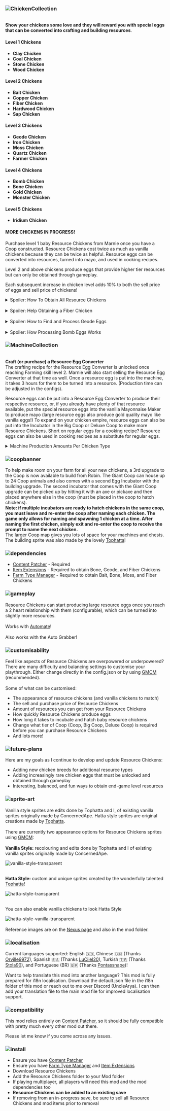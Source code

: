 ### ![ChickenCollection](https://github.com/UncleArya/StardewMods/assets/100550741/cc82a253-164d-4b4d-a1b5-775aa67d9e6c)

<br/>**Show your chickens some love and they will reward you with special eggs that can be converted into crafting and building resources**.

#### Level 1 Chickens

-   **Clay Chicken**
-   **Coal Chicken**
-   **Stone Chicken**
-   **Wood Chicken**

#### Level 2 Chickens

-   **Bait Chicken**
-   **Copper Chicken**
-   **Fiber Chicken**
-   **Hardwood Chicken**
-   **Sap Chicken**

#### Level 3 Chickens

-   **Geode Chicken**
-   **Iron Chicken**
-   **Moss Chicken**
-   **Quartz Chicken**
-   **Farmer Chicken**

#### Level 4 Chickens

-   **Bomb Chicken**
-   **Bone Chicken**
-   **Gold Chicken**
-   **Monster Chicken**

#### Level 5 Chickens

-   **Iridium Chicken**

#### MORE CHICKENS IN PROGRESS!

Purchase level 1 baby Resource Chickens from Marnie once you have a Coop constructed. Resource Chickens cost twice as much as vanilla chickens because they can be twice as helpful. Resource eggs can be converted into resources, turned into mayo, and used in cooking recipes.

Level 2 and above chickens produce eggs that provide higher tier resources but can only be obtained through gameplay.

Each subsequent increase in chicken level adds 10% to both the sell price of eggs and sell price of chickens!

<details>
<summary>Spoiler: How To Obtain All Resource Chickens</summary>
	
| Chicken Type | How To Obtain | Requirement |
| --- | --- | --- |
| Bone | Rare drop from barrels in the Mines level 80+, fossil stones in the Skull Cavern, and some secret spots | Foraging Level 4 |
| Bomb | Rare drop from barels in the Skull Cavern, or purchasable from the Dwarf after 3 hearts of friendship with them | Mining Level 4 |
| Bait | Forage around the Beach Tide Pools the day after rain | Fishing Level 2 |
| Clay | Purchase from Marnie | Construct a Coop |
| Coal | Purchase from Marnie | Construct a Coop |
| Copper | Craft and incubate a Copper Egg Fusion Chamber | Farming Level 3 |
| Farmer | Complete a quest from Marnie after reaching 3 hearts of friendship with her, egg becomes purchasable from Marnie after the quest is complete | Farming Level 4 |
| Fiber | Drop from breaking weeds in the Forest or Railroad, forage in the Secret Woods | Forage Level 3 |
| Gold | Craft and incubate a Gold Egg Fusion Chamber | Farming Level 5 |
| Geode | Rare drop from geode egg nodes in the Mines and Skull Cavern, can also spawn in the Quarry | Mining Level 3 |
| Hardwood | Craft and incubate a Hardwood Egg Fusion Chamber | Farming Level 3 |
| Iridium | Craft and incubate an Iridium Egg Fusion Chamber | Farming Level 6 |
| Iron | Craft and incubate an Iron Egg Fusion Chamber | Farming Level 4 |
| Monster | Drop from rare custom Monster Nest nodes in the Quarry mine, or purchasable from Krobus after 3 hearts of friendship with them | Combat Level 5 |
| Moss | Rare drop from shaking/chopping green rain trees, destroying green rain weeds, forage in the Forest day after green rain, destroying weeds in the forest day after normal rain | Foraging Level 3 |
| Quartz | Craft and incubate a Quartz Egg Fusion Chamber | Farming Level 4 |
| Sap | Rare drop from chopping Oak, Maple, Pine, or Mahogany trees | Foraging Level 2 |
| Stone | Purchase from Marnie | Construct a Coop |
| Wood | Purchase from Marnie | Construct a Coop |
</details>
</br>
<details>
<summary>Spoiler: Help Obtaining a Fiber Chicken</summary>

Once you have reached **Forage skill level 2**, the following will have a chance to spawn:

-   A rare drop from breaking weeds in the [Cindersap Forest](https://stardewvalleywiki.com/Cindersap_Forest) that contain a fiber chicken egg
-   A rare drop from breaking weeds in the [Railroad](https://stardewvalleywiki.com/Railroad) that contain a fiber chicken egg
-   A fiber chicken egg in the [Secret Woods](https://stardewvalleywiki.com/Secret_Woods)
-   Each map location will each have a **maximum of 1** fiber chicken egg spawn per day
-   If a forage spawn has occurred in that map that day, it will reset and go away at the end of each day

_If you feel fiber chicken egg forage spots are too rare or not rare enough, please provide feedback. This is not currently something that can be user configurable, so I attempted to balance it as evenly as I thought people would want_

</details>
</br>
<details>
<summary>Spoiler: How to Find and Process Geode Eggs</summary>

Once you have reached **Mining skill level 3**, a custom geode egg mining node will have a rare chance to spawn in the Mines containing a geode chicken egg.

Geode chicken eggs, when placed in the Resource Egg Converter will randomly produce the following:

-   A geode once any player has entered the Mines once
-   A frozen geode once any player has reached level 40 in the Mines
-   A magma geode once any player has reached level 80 in the Mines
-   An omni geode once any player has reached the bottom of the Mines

_If you feel geode chicken eggs are too rare or not rare enough, please provide feedback._

</details>
</br>
<details>
<summary>Spoiler: How Processing Bomb Eggs Works</summary>

Once you have reached **Mining skill level 4**, Bomb Eggs become obtainable.

Bomb chicken eggs, when placed in the Resource Egg Converter will randomly produce the following based on the player's current mining level:

-   Mining Level less than 6: 100% Cherry Bomb
-   Mining Level less than 8: 60% Cherry Bomb, 40% Bomb
-   Mining Level greater than 8: 50% Cherry Bomb, 33% Bomb, 17% Mega Bomb

_Bombs and Mega Bombs are only available at higher mining levels to align with when their crafting recipes becoming available to attempt keeping them as balanced as possible._

</details>

### ![MachineCollection](https://github.com/UncleArya/StardewMods/assets/100550741/62834e48-8fa4-4100-8c9c-7a1326175557)

<br/>**Craft (or purchase) a Resource Egg Converter**  
The crafting recipe for the Resource Egg Converter is unlocked once reaching Farming skill level 2. Marnie will also start selling the Resource Egg Converter at that time as well. Once a resource egg is put into the machine, it takes 3 hours for them to be turned into a resource. (Production time can be adjusted in the configs).

Resource eggs can be put into a Resource Egg Converter to produce their respective resource, or, if you already have plenty of that resource available, put the special resource eggs into the vanilla Mayonnaise Maker to produce mayo (large resource eggs also produce gold quality mayo like vanilla eggs!) To expand on your chicken empire, resource eggs can also be put into the Incubator in the Big Coop or Deluxe Coop to make more Resource Chickens. Short on regular eggs for a cooking recipe? Resource eggs can also be used in cooking recipes as a substitute for regular eggs.

<details>
<summary>Machine Production Amounts Per Chicken Type</summary>
	
![stats](https://github.com/UncleArya/StardewMods/assets/100550741/5aa2ff7f-346e-405d-8c63-18bcb0696eda)

**_Can be increased or decreased in the configs_**

</details>

### ![coopbanner](https://github.com/UncleArya/StardewMods/assets/100550741/257de0f9-a94d-43b2-a570-2d95ebcf3952)

To help make room on your farm for all your new chickens, a 3rd upgrade to the Coop is now available to build from Robin. The Giant Coop can house up to 24 Coop animals and also comes with a second Egg Incubator with the building upgrade. The second incubator that comes with the Giant Coop upgrade can be picked up by hitting it with an axe or pickaxe and then placed anywhere else in the coop (must be placed in the coop to hatch chickens).
</br>
**Note: if multiple incubators are ready to hatch chickens in the same coop, you must leave and re-enter the coop after naming each chicken. The game only allows for naming and spawning 1 chicken at a time. After naming the first chicken, simply exit and re-enter the coop to receive the prompt to name the next chicken.**
</br>
The larger Coop map gives you lots of space for your machines and chests. The building sprite was also made by the lovely [Tophatta](https://www.nexusmods.com/stardewvalley/users/54445652)!

### ![dependencies](https://github.com/UncleArya/StardewMods/assets/100550741/c05fe851-0764-4c98-8249-6012fb946468)

-   [Content Patcher](https://www.nexusmods.com/stardewvalley/mods/1915) - Required
-   [Item Extensions](https://www.nexusmods.com/stardewvalley/mods/20357) - Required to obtain Bone, Geode, and Fiber Chickens
-   [Farm Type Manager](https://www.nexusmods.com/stardewvalley/mods/3231) - Required to obtain Bait, Bone, Moss, and Fiber Chickens

### ![gameplay](https://github.com/UncleArya/StardewMods/assets/100550741/eb4f4717-2b68-4ef3-a15c-a0eba6c60920)

Resource Chickens can start producing large resource eggs once you reach a 2 heart relationship with them (configurable), which can be turned into slightly more resources.  
<br/>Works with [Automate](https://www.nexusmods.com/stardewvalley/mods/1063)!  
<br/>Also works with the Auto Grabber!

### ![customisability](https://github.com/UncleArya/StardewMods/assets/100550741/38408dab-56c8-4502-a844-9e8a56223625)

Feel like aspects of Resource Chickens are overpowered or underpowered? There are many difficulty and balancing settings to customise your playthrough. Either change directly in the config.json or by using [GMCM](https://www.nexusmods.com/stardewvalley/mods/5098) (recommended).  
<br/>Some of what can be customised:

-   The appearance of resource chickens (and vanilla chickens to match)
-   The sell and purchase price of Resource Chickens
-   Amount of resources you can get from your Resource Chickens
-   How quickly Resource Chickens produce eggs
-   How long it takes to incubate and hatch baby resource chickens
-   Change what tier of Coop (Coop, Big Coop, Deluxe Coop) is required before you can purchase Resource Chickens
-   And lots more!

### ![future-plans](https://github.com/UncleArya/StardewMods/assets/100550741/a0b8acd2-7ebc-4c41-8fc7-841cf51a2ce9)

Here are my goals as I continue to develop and update Resource Chickens:

-   Adding new chicken breeds for additional resource types
-   Adding increasingly rare chicken eggs that must be unlocked and obtained through gameplay
-   Interesting, balanced, and fun ways to obtain end-game level resources

### ![sprite-art](https://github.com/UncleArya/StardewMods/assets/100550741/96364db0-0a6b-4aab-bba5-a935206ff74b)

Vanilla style sprites are edits done by Tophatta and I, of existing vanilla sprites originally made by ConcernedApe. Hatta style sprites are original creations made by [Tophatta](https://www.nexusmods.com/stardewvalley/users/54445652).
</br>
</br>There are currently two appearance options for Resource Chickens sprites using [GMCM](https://www.nexusmods.com/stardewvalley/mods/5098):
</br>
</br>**Vanilla Style:** recolouring and edits done by Tophatta and I of existing vanilla sprites originally made by ConcernedApe.

![vanilla-style-transparent](https://github.com/UncleArya/StardewMods/assets/100550741/d543014e-1ba2-4ebb-aca9-83a1068299ef)

</br>**Hatta Style:** custom and unique sprites created by the wonderfully talented [Tophatta](https://www.nexusmods.com/stardewvalley/users/54445652)!

![hatta-style-transparent](https://github.com/UncleArya/StardewMods/assets/100550741/9d9bc450-3aef-4f71-b9db-a99e117429f9)

</br>You can also enable vanilla chickens to look Hatta Style

![hatta-style-vanilla-transparent](https://github.com/UncleArya/StardewMods/assets/100550741/50ccb2ba-8302-4bc0-b654-cfe2fdc76f46)
</br>
</br>Reference images are on the [Nexus page](https://www.nexusmods.com/stardewvalley/mods/21800) and also in the mod folder.

### ![localisation](https://github.com/UncleArya/StardewMods/assets/100550741/0745adca-903d-4e42-8010-d2e8eefe8d33)

Current languages supported: English 🇬🇧, Chinese 🇨🇳 (Thanks [Orville9972](https://www.nexusmods.com/users/73926958)), Spanish 🇪🇸 (Thanks [LuCiiel20](https://forums.nexusmods.com/profile/11110368-luciiel20/)), Turkish 🇹🇷 (Thanks [Stola90](https://forums.nexusmods.com/profile/193926774-stola90/)), and Portuguese (BR) 🇧🇷 (Thanks [Pontassnape](https://next.nexusmods.com/profile/pontassnape/about-me))!

Want to help translate this mod into another language? This mod is fully prepared for i18n localisation. Download the default.json file in the i18n folder of this mod or reach out to me over Discord (UncleArya). I can then add your translation file to the main mod file for improved localisation support.

### ![compatibility](https://github.com/UncleArya/StardewMods/assets/100550741/62adfeb8-14bd-4bb0-87bf-0c63bc97935a)

This mod relies entirely on [Content Patcher](https://www.nexusmods.com/stardewvalley/mods/1915), so it should be fully compatible with pretty much every other mod out there.

Please let me know if you come across any issues.

### ![install](https://github.com/UncleArya/StardewMods/assets/100550741/4517bdc4-2d2d-4263-81bf-02dd1bc0d7e1)

-   Ensure you have [Content Patcher](https://www.nexusmods.com/stardewvalley/mods/1915)
-   Ensure you have [Farm Type Manager](https://www.nexusmods.com/stardewvalley/mods/3231) and [Item Extensions](https://www.nexusmods.com/stardewvalley/mods/20357)
-   Download Resource Chickens
-   Add the Resource Chickens folder to your Mod folder
-   If playing multiplayer, all players will need this mod and the mod dependencies too
-   **Resource Chickens can be added to an existing save**
-   If removing from an in-progress save, be sure to sell all Resource Chickens and mod items prior to removal
